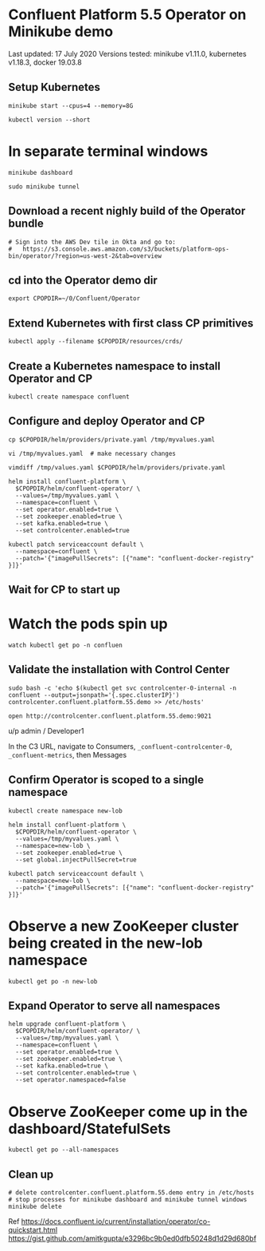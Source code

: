 # Confluent Platform 5.5 Operator on Minikube demo

Last updated: 17 July 2020
Versions tested: minikube v1.11.0, kubernetes v1.18.3, docker 19.03.8

## Setup Kubernetes
```
minikube start --cpus=4 --memory=8G
```
```
kubectl version --short
```

# In separate terminal windows
```
minikube dashboard
```
```
sudo minikube tunnel
```

## Download a recent nighly build of the Operator bundle

```
# Sign into the AWS Dev tile in Okta and go to:
#   https://s3.console.aws.amazon.com/s3/buckets/platform-ops-bin/operator/?region=us-west-2&tab=overview
```

## cd into the Operator demo dir
```
export CPOPDIR=~/0/Confluent/Operator
```

## Extend Kubernetes with first class CP primitives

```
kubectl apply --filename $CPOPDIR/resources/crds/
```

## Create a Kubernetes namespace to install Operator and CP

```
kubectl create namespace confluent
```

## Configure and deploy Operator and CP

```
cp $CPOPDIR/helm/providers/private.yaml /tmp/myvalues.yaml

vi /tmp/myvalues.yaml  # make necessary changes

vimdiff /tmp/values.yaml $CPOPDIR/helm/providers/private.yaml

helm install confluent-platform \
  $CPOPDIR/helm/confluent-operator/ \
  --values=/tmp/myvalues.yaml \
  --namespace=confluent \
  --set operator.enabled=true \
  --set zookeeper.enabled=true \
  --set kafka.enabled=true \
  --set controlcenter.enabled=true

kubectl patch serviceaccount default \
  --namespace=confluent \
  --patch='{"imagePullSecrets": [{"name": "confluent-docker-registry" }]}'
```

## Wait for CP to start up

# Watch the pods spin up
```
watch kubectl get po -n confluen
```

## Validate the installation with Control Center

```
sudo bash -c 'echo $(kubectl get svc controlcenter-0-internal -n confluent --output=jsonpath='{.spec.clusterIP}') controlcenter.confluent.platform.55.demo >> /etc/hosts'
```
```
open http://controlcenter.confluent.platform.55.demo:9021
```
u/p admin / Developer1


In the C3 URL, navigate to Consumers, `_confluent-controlcenter-0`, `_confluent-metrics`, then Messages



## Confirm Operator is scoped to a single namespace

```
kubectl create namespace new-lob

helm install confluent-platform \
  $CPOPDIR/helm/confluent-operator \
  --values=/tmp/myvalues.yaml \
  --namespace=new-lob \
  --set zookeeper.enabled=true \
  --set global.injectPullSecret=true

kubectl patch serviceaccount default \
  --namespace=new-lob \
  --patch='{"imagePullSecrets": [{"name": "confluent-docker-registry" }]}'
```
# Observe a new ZooKeeper cluster being created in the new-lob namespace
```
kubectl get po -n new-lob
```


## Expand Operator to serve all namespaces
```
helm upgrade confluent-platform \
  $CPOPDIR/helm/confluent-operator/ \
  --values=/tmp/myvalues.yaml \
  --namespace=confluent \
  --set operator.enabled=true \
  --set zookeeper.enabled=true \
  --set kafka.enabled=true \
  --set controlcenter.enabled=true \
  --set operator.namespaced=false
```

# Observe ZooKeeper come up in the dashboard/StatefulSets
```
kubectl get po --all-namespaces
```

## Clean up

```
# delete controlcenter.confluent.platform.55.demo entry in /etc/hosts
# stop processes for minikube dashboard and minikube tunnel windows
minikube delete
```


Ref
https://docs.confluent.io/current/installation/operator/co-quickstart.html
https://gist.github.com/amitkgupta/e3296bc9b0ed0dfb50248d1d29d680bf
